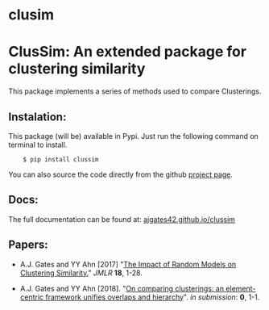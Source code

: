 # clusim

ClusSim: An extended package for clustering similarity
=======================================================

This package implements a series of methods used to compare Clusterings.

Instalation:
-------------

This package (will be) available in Pypi. Just run the following command on terminal to install.

```
    $ pip install clussim
```

You can also source the code directly from the github [project page](https://github.com/ajgates42/clussim).

Docs:
-------

The full documentation can be found at: [ajgates42.github.io/clussim](https://ajgates42.github.io/clussim)

Papers:
---------

- A.J. Gates and YY Ahn [2017] "[The Impact of Random Models on Clustering Similarity.](http://jmlr.org/papers/volume18/17-039/17-039.pdf)" *JMLR* **18**, 1-28.

- A.J. Gates and YY Ahn [2018]. "[On comparing clusterings: an element-centric framework unifies overlaps and hierarchy]()". *in submission*: **0**, 1-1.


